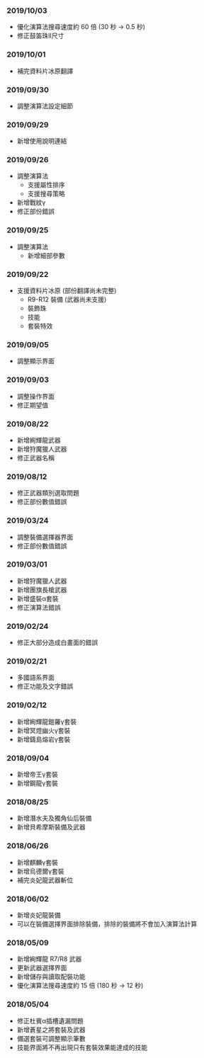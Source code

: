 ### 2019/10/03

* 優化演算法搜尋速度約 60 倍 (30 秒 -> 0.5 秒)
* 修正鼓笛珠II尺寸

### 2019/10/01

* 補完資料片冰原翻譯

### 2019/09/30

* 調整演算法設定細節

### 2019/09/29

* 新增使用說明連結

### 2019/09/26

* 調整演算法
    * 支援屬性排序
    * 支援搜尋策略
* 新增戰紋γ
* 修正部份錯誤

### 2019/09/25

* 調整演算法
    * 新增細部參數

### 2019/09/22

* 支援資料片冰原 (部份翻譯尚未完整)
    * R9-R12 裝備 (武器尚未支援)
    * 裝飾珠
    * 技能
    * 套裝特效

### 2019/09/05

* 調整顯示界面

### 2019/09/03

* 調整操作界面
* 修正期望值

### 2019/08/22

* 新增絢輝龍武器
* 新增狩魔獵人武器
* 修正武器名稱

### 2019/08/12

* 修正武器類別選取問題
* 修正部份數值錯誤

### 2019/03/24

* 調整裝備選擇器界面
* 修正部份數值錯誤

### 2019/03/01

* 新增狩魔獵人武器
* 新增團旗長槍武器
* 新增盛裝α套裝
* 修正演算法錯誤

### 2019/02/24

* 修正大部分造成白畫面的錯誤

### 2019/02/21

* 多國語系界面
* 修正功能及文字錯誤

### 2019/02/12

* 新增絢輝龍鎧羅γ套裝
* 新增冥燈幽火γ套裝
* 新增鑄島熔岩γ套裝

### 2018/09/04

* 新增帝王γ套裝
* 新增鋼龍γ套裝

### 2018/08/25

* 新增潛水夫及獨角仙后裝備
* 新增貝希摩斯裝備及武器

### 2018/06/26

* 新增麒麟γ套裝
* 新增烏德爾γ套裝
* 補完炎妃龍武器斬位

### 2018/06/02

* 新增炎妃龍裝備
* 可以在裝備選擇界面排除裝備，排除的裝備將不會加入演算法計算

### 2018/05/09

* 新增絢輝龍 R7/R8 武器
* 更新武器選擇界面
* 新增儲存與讀取配裝功能
* 優化演算法搜尋速度約 15 倍 (180 秒 -> 12 秒)

### 2018/05/04

* 修正杜賓α插槽遺漏問題
* 新增蒼星之將套裝及武器
* 備選套裝可調整顯示筆數
* 技能界面將不再出現只有套裝效果能達成的技能
